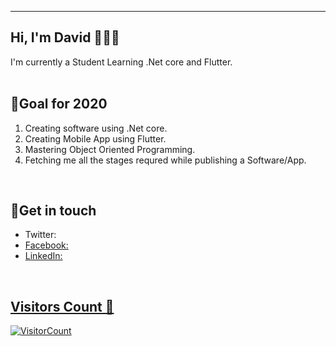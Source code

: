 ***********************************
## Hi, I'm David 👋👨‍💻

I'm currently a Student Learning .Net core and Flutter.
<br>
&nbsp;&nbsp;&nbsp;&nbsp;&nbsp;&nbsp;&nbsp;&nbsp;&nbsp;&nbsp;&nbsp;&nbsp;&nbsp;&nbsp;&nbsp;&nbsp;&nbsp;&nbsp;&nbsp;&nbsp;&nbsp;&nbsp;&nbsp;&nbsp;&nbsp;&nbsp;&nbsp;&nbsp;&nbsp;&nbsp;&nbsp;&nbsp;&nbsp;&nbsp;&nbsp;&nbsp;&nbsp;&nbsp;&nbsp;&nbsp;&nbsp;&nbsp;&nbsp;&nbsp;&nbsp;&nbsp;&nbsp;&nbsp;&nbsp;&nbsp;&nbsp;&nbsp;&nbsp;&nbsp;&nbsp;&nbsp;&nbsp;&nbsp;&nbsp;&nbsp;&nbsp;&nbsp;&nbsp;&nbsp;&nbsp;&nbsp;&nbsp;&nbsp;
<br>

## 🗻Goal for 2020
1. Creating software using .Net core.
2. Creating Mobile App using Flutter.
3. Mastering Object Oriented Programming.
4. Fetching me all the stages requred while publishing a Software/App.
<br>

## 💬Get in touch
- Twitter: <a href="https://twitter.com/Dvlhorac_David">
- Facebook: <a href="https://www.facebook.com/david.magar.773">
- LinkedIn: <a href="https://www.linkedin.com/in/david-thapa-40527a194">
<br>

## Visitors Count 🤯

![VisitorCount](https://profile-counter.glitch.me/{David-Thapa}/count.svg)
